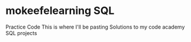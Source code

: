 # mokeefelearning SQL
Practice Code
This is where I'll be pasting Solutions to my code academy SQL projects
